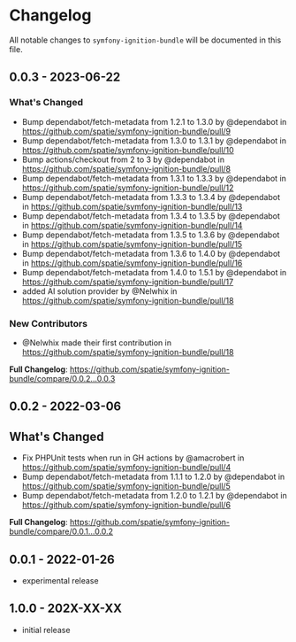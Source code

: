 # Changelog

All notable changes to `symfony-ignition-bundle` will be documented in this file.

## 0.0.3 - 2023-06-22

### What's Changed

- Bump dependabot/fetch-metadata from 1.2.1 to 1.3.0 by @dependabot in https://github.com/spatie/symfony-ignition-bundle/pull/9
- Bump dependabot/fetch-metadata from 1.3.0 to 1.3.1 by @dependabot in https://github.com/spatie/symfony-ignition-bundle/pull/10
- Bump actions/checkout from 2 to 3 by @dependabot in https://github.com/spatie/symfony-ignition-bundle/pull/8
- Bump dependabot/fetch-metadata from 1.3.1 to 1.3.3 by @dependabot in https://github.com/spatie/symfony-ignition-bundle/pull/12
- Bump dependabot/fetch-metadata from 1.3.3 to 1.3.4 by @dependabot in https://github.com/spatie/symfony-ignition-bundle/pull/13
- Bump dependabot/fetch-metadata from 1.3.4 to 1.3.5 by @dependabot in https://github.com/spatie/symfony-ignition-bundle/pull/14
- Bump dependabot/fetch-metadata from 1.3.5 to 1.3.6 by @dependabot in https://github.com/spatie/symfony-ignition-bundle/pull/15
- Bump dependabot/fetch-metadata from 1.3.6 to 1.4.0 by @dependabot in https://github.com/spatie/symfony-ignition-bundle/pull/16
- Bump dependabot/fetch-metadata from 1.4.0 to 1.5.1 by @dependabot in https://github.com/spatie/symfony-ignition-bundle/pull/17
- added AI solution provider by @Nelwhix in https://github.com/spatie/symfony-ignition-bundle/pull/18

### New Contributors

- @Nelwhix made their first contribution in https://github.com/spatie/symfony-ignition-bundle/pull/18

**Full Changelog**: https://github.com/spatie/symfony-ignition-bundle/compare/0.0.2...0.0.3

## 0.0.2 - 2022-03-06

## What's Changed

- Fix PHPUnit tests when run in GH actions by @amacrobert in https://github.com/spatie/symfony-ignition-bundle/pull/4
- Bump dependabot/fetch-metadata from 1.1.1 to 1.2.0 by @dependabot in https://github.com/spatie/symfony-ignition-bundle/pull/5
- Bump dependabot/fetch-metadata from 1.2.0 to 1.2.1 by @dependabot in https://github.com/spatie/symfony-ignition-bundle/pull/6

**Full Changelog**: https://github.com/spatie/symfony-ignition-bundle/compare/0.0.1...0.0.2

## 0.0.1 - 2022-01-26

- experimental release

## 1.0.0 - 202X-XX-XX

- initial release
